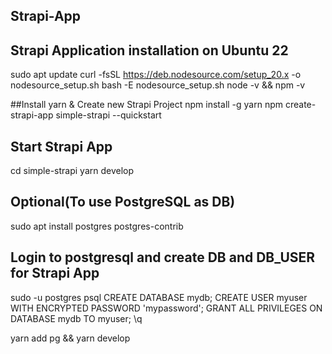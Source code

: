 ## Strapi-App

## Strapi Application installation on Ubuntu 22

sudo apt update
curl -fsSL https://deb.nodesource.com/setup_20.x -o nodesource_setup.sh
bash -E nodesource_setup.sh
node -v && npm -v

##Install yarn & Create new Strapi Project
npm install -g yarn
npm create-strapi-app simple-strapi --quickstart

## Start Strapi App
cd simple-strapi
yarn develop

## Optional(To use PostgreSQL as  DB)
sudo apt install postgres postgres-contrib

## Login to postgresql and create DB and DB_USER for Strapi App
sudo -u postgres psql
CREATE DATABASE mydb;
CREATE USER myuser WITH ENCRYPTED PASSWORD 'mypassword';
GRANT ALL PRIVILEGES ON DATABASE mydb TO myuser;
\q

yarn add pg && yarn develop

